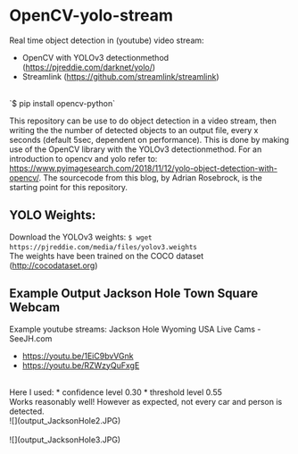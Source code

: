 # OpenCV-yolo-stream
Real time object detection in (youtube) video stream:
* OpenCV with YOLOv3 detectionmethod (https://pjreddie.com/darknet/yolo/) 
* Streamlink (https://github.com/streamlink/streamlink)
<br>
`$  pip install opencv-python` <br>

This repository can be use to do object detection in a video stream, then writing the the number of detected objects to an output file, every x seconds (default 5sec, dependent on performance). This is done by making use of the OpenCV library with the YOLOv3 detectionmethod. For an introduction to opencv and yolo refer to: https://www.pyimagesearch.com/2018/11/12/yolo-object-detection-with-opencv/. The sourcecode from this blog, by Adrian Rosebrock, is the starting point for this repository.


## YOLO Weights:
Download the YOLOv3 weights:
 `$ wget https://pjreddie.com/media/files/yolov3.weights` <br>
The weights have been trained on the COCO dataset (http://cocodataset.org)

## Example Output Jackson Hole Town Square Webcam
 Example youtube streams: Jackson Hole Wyoming USA Live Cams - SeeJH.com
* https://youtu.be/1EiC9bvVGnk
* https://youtu.be/RZWzyQuFxgE
<br>
Here I used:
* confidence level 0.30
* threshold level 0.55
<br>
Works reasonably well! However as expected, not every car and person is detected.
<br>
![](output_JacksonHole2.JPG)
<br><br>
![](output_JacksonHole3.JPG)


